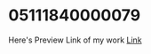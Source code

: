 # 05111840000079

Here's Preview Link of my work <a href="https://azhary86.github.io/05111840000079/">Link</a>
